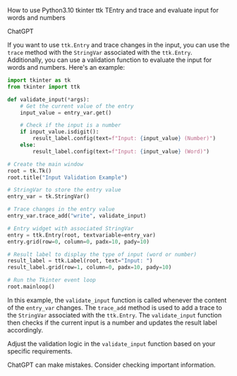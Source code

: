How to use Python3.10 tkinter ttk TEntry and trace and evaluate input for words and numbers

ChatGPT

If you want to use `ttk.Entry` and trace changes in the input, you can use the `trace` method with the `StringVar` associated with the `ttk.Entry`. Additionally, you can use a validation function to evaluate the input for words and numbers. Here's an example:

```python
import tkinter as tk
from tkinter import ttk

def validate_input(*args):
    # Get the current value of the entry
    input_value = entry_var.get()

    # Check if the input is a number
    if input_value.isdigit():
        result_label.config(text=f"Input: {input_value} (Number)")
    else:
        result_label.config(text=f"Input: {input_value} (Word)")

# Create the main window
root = tk.Tk()
root.title("Input Validation Example")

# StringVar to store the entry value
entry_var = tk.StringVar()

# Trace changes in the entry value
entry_var.trace_add("write", validate_input)

# Entry widget with associated StringVar
entry = ttk.Entry(root, textvariable=entry_var)
entry.grid(row=0, column=0, padx=10, pady=10)

# Result label to display the type of input (word or number)
result_label = ttk.Label(root, text="Input: ")
result_label.grid(row=1, column=0, padx=10, pady=10)

# Run the Tkinter event loop
root.mainloop()

```



In this example, the `validate_input` function is called whenever the content of the `entry_var` changes. The `trace_add` method is used to add a trace to the `StringVar` associated with the `ttk.Entry`. The `validate_input` function then checks if the current input is a number and updates the result label accordingly.

Adjust the validation logic in the `validate_input` function based on your specific requirements.

ChatGPT can make mistakes. Consider checking important information.
